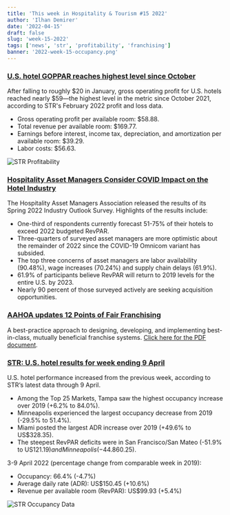 ```yaml
---
title: 'This week in Hospitality & Tourism #15 2022'
author: 'Ilhan Demirer'
date: '2022-04-15'
draft: false
slug: 'week-15-2022'
tags: ['news', 'str', 'profitability', 'franchising']
banner: '2022-week-15-occupancy.png'
---
```


### [U.S. hotel GOPPAR reaches highest level since October](https://www.hotelmanagement.net/operate/us-hotel-goppar-reaches-highest-level-october)

After falling to roughly $20 in January, gross operating profit for U.S. hotels reached nearly $59—the highest level in the metric since October 2021, according to STR's February 2022 profit and loss data.

- Gross operating profit per available room: $58.88.
- Total revenue per available room: $169.77.
- Earnings before interest, income tax, depreciation, and amortization per available room: $39.29.
- Labor costs: $56.63.

![STR Profitability](/images/blogimages/2022-week-15-str-profitability.png)

### [Hospitality Asset Managers Consider COVID Impact on the Hotel Industry](https://www.hotelnewsresource.com/article120390.html)

The Hospitality Asset Managers Association released the results of its Spring 2022 Industry Outlook Survey. Highlights of the results include:

- One-third of respondents currently forecast 51-75% of their hotels to exceed 2022 budgeted RevPAR.
- Three-quarters of surveyed asset managers are more optimistic about the remainder of 2022 since the COVID-19 Omnicom variant has subsided.
- The top three concerns of asset managers are labor availability (90.48%), wage increases (70.24%) and supply chain delays (61.9%).
- 61.9% of participants believe RevPAR will return to 2019 levels for the entire U.S. by 2023.
- Nearly 90 percent of those surveyed actively are seeking acquisition opportunities.

### [AAHOA updates 12 Points of Fair Franchising](https://www.aahoa.com/membership/franchise-relations/points-of-fair-franchising)

A best-practice approach to designing, developing, and implementing best-in-class, mutually beneficial franchise systems. [Click here for the PDF document](https://www.aahoa.com/docs/default-source/default-document-library/12-points-resource-guide---an-educational-primer---4-1-22.pdf).

### [STR: U.S. hotel results for week ending 9 April](https://str.com/press-release/str-us-hotel-results-week-ending-9-april)

U.S. hotel performance increased from the previous week, according to STR‘s latest data through 9 April.

- Among the Top 25 Markets, Tampa saw the highest occupancy increase over 2019 (+6.2% to 84.0%).
- Minneapolis experienced the largest occupancy decrease from 2019 (-29.5% to 51.4%).
- Miami posted the largest ADR increase over 2019 (+49.6% to US$328.35).
- The steepest RevPAR deficits were in San Francisco/San Mateo (-51.9% to US$121.19) and Minneapolis (-44.8% to US$60.25).

3-9 April 2022 (percentage change from comparable week in 2019):

- Occupancy: 66.4% (-4.7%)
- Average daily rate (ADR): US$150.45 (+10.6%)
- Revenue per available room (RevPAR): US$99.93 (+5.4%)

![STR Occupancy Data](/images/blogimages/2022-week-15-occupancy.png)
